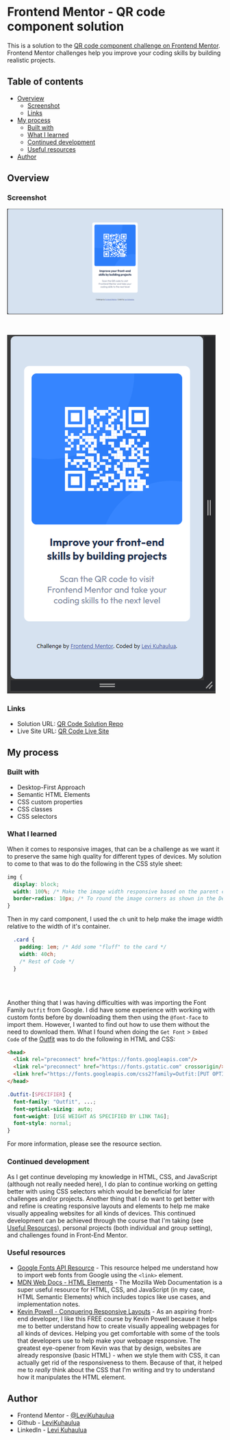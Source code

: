 # Frontend Mentor - QR code component solution

This is a solution to the [QR code component challenge on Frontend Mentor](https://www.frontendmentor.io/challenges/qr-code-component-iux_sIO_H). Frontend Mentor challenges help you improve your coding skills by building realistic projects. 

## Table of contents

- [Overview](#overview)
  - [Screenshot](#screenshot)
  - [Links](#links)
- [My process](#my-process)
  - [Built with](#built-with)
  - [What I learned](#what-i-learned)
  - [Continued development](#continued-development)
  - [Useful resources](#useful-resources)
- [Author](#author)

## Overview

### Screenshot

![](./Images/screenshot-desktop.png)

<br/> 

![](./Images/screenshot-mobile.png)

### Links

- Solution URL: [QR Code Solution Repo](https://github.com/LeviKuhaulua/Front-End-Mentor/tree/main/qr-code)
- Live Site URL: [QR Code Live Site](https://levikuhaulua.github.io/Front-End-Mentor/qr-code/qrcode.html)

## My process

### Built with

- Desktop-First Approach
- Semantic HTML Elements
- CSS custom properties
- CSS classes
- CSS selectors


### What I learned

When it comes to responsive images, that can be a challenge as we want it to preserve the same high quality for different types of devices. My solution to come to that was to do the following in the CSS style sheet: 

```css
img {
  display: block; 
  width: 100%; /* Make the image width responsive based on the parent container */ 
  border-radius: 10px; /* To round the image corners as shown in the Desktop and Mobile preview */ 
}
```

Then in my card component, I used the `ch` unit to help make the image width relative to the width of it's container.  

```css 
  .card {
    padding: 1em; /* Add some "fluff" to the card */ 
    width: 40ch; 
    /* Rest of Code */
  }
```

<br/><br/>

Another thing that I was having difficulties with was importing the Font Family `Outfit` from Google. I did have some experience with working with custom fonts before by downloading them then using the `@font-face` to import them. However, I wanted to find out how to use them without the need to download them. What I found when doing the `Get Font` > `Embed Code` of the [Outfit](https://fonts.google.com/specimen/Outfit) was to do the following in HTML and CSS:

```html
<head>
  <link rel="preconnect" href="https://fonts.googleapis.com"/>
  <link rel="preconnect" href="https://fonts.gstatic.com" crossorigin/>
  <link href="https://fonts.googleapis.com/css2?family=Outfit:[PUT OPTIONS HERE]" rel="stylesheet"/>
</head> 
```
```css
.Outfit-[SPECIFIER] {
  font-family: "Outfit", ...; 
  font-optical-sizing: auto; 
  font-weight: [USE WEIGHT AS SPECIFIED BY LINK TAG];  
  font-style: normal; 
}
```

For more information, please see the resource section. 

### Continued development

As I get continue developing my knowledge in HTML, CSS, and JavaScript (although not really needed here), I do plan to continue working on getting better with using CSS selectors which would be beneficial for later challenges and/or projects. Another thing that I do want to get better with and refine is creating responsive layouts and elements to help me make visually appealing websites for all kinds of devices. This continued development can be achieved through the course that I'm taking (see [Useful Resources](#useful-resources)), personal projects (both individual and group setting), and challenges found in Front-End Mentor. 


### Useful resources

- [Google Fonts API Resource](https://developers.google.com/fonts/docs/css2) - This resource helped me understand how to import web fonts from Google using the `<link>` element.  
- [MDN Web Docs - HTML Elements](https://developer.mozilla.org/en-US/docs/Web/HTML/Reference) - The Mozilla Web Documentation is a super useful resource for HTML, CSS, and JavaScript (in my case, HTML Semantic Elements) which includes topics like use cases, and implementation notes. 
- [Kevin Powell - Conquering Responsive Layouts](https://courses.kevinpowell.co/conquering-responsive-layouts) - As an aspiring front-end developer, I like this FREE course by Kevin Powell because it helps me to better understand how to create visually appealing webpages for all kinds of devices. Helping you get comfortable with some of the tools that developers use to help make your webpage responsive. The greatest eye-opener from Kevin was that by design, websites are already responsive (basic HTML) - when we style them with CSS, it can actually get rid of the responsiveness to them. Because of that, it helped me to *really* think about the CSS that I'm writing and try to understand how it manipulates the HTML element. 


## Author

- Frontend Mentor - [@LeviKuhaulua](https://www.frontendmentor.io/profile/LeviKuhaulua)
- Github - [LeviKuhaulua](https://github.com/LeviKuhaulua)
- LinkedIn - [Levi Kuhaulua](www.linkedin.com/in/levi-kuhaulua)


